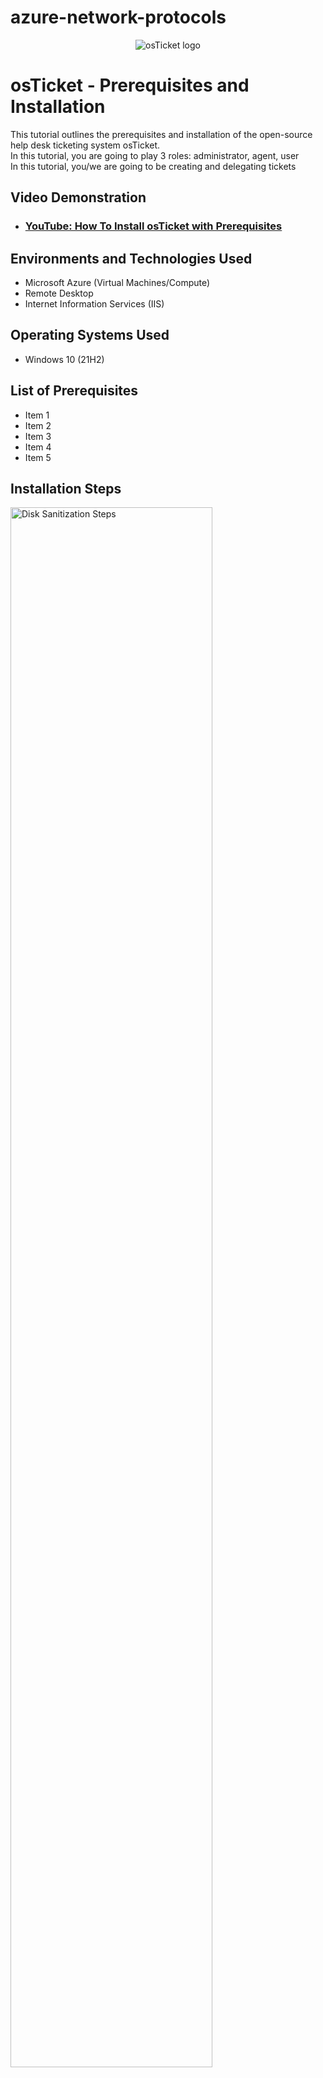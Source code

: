 # azure-network-protocols

<p align="center">
<img src="https://i.imgur.com/Clzj7Xs.png" alt="osTicket logo"/>
</p>

<h1>osTicket - Prerequisites and Installation</h1>
This tutorial outlines the prerequisites and installation of the open-source help desk ticketing system osTicket.<br />
In this tutorial, you are going to play 3 roles:  administrator, agent, user <br>
In this tutorial, you/we are going to be creating and delegating tickets <br>

<h2>Video Demonstration</h2>

- ### [YouTube: How To Install osTicket with Prerequisites](https://www.youtube.com)

<h2>Environments and Technologies Used</h2>

- Microsoft Azure (Virtual Machines/Compute)
- Remote Desktop
- Internet Information Services (IIS)

<h2>Operating Systems Used </h2>

- Windows 10</b> (21H2)

<h2>List of Prerequisites</h2>

- Item 1
- Item 2
- Item 3
- Item 4
- Item 5

<h2>Installation Steps</h2>

<p>
<img src="https://i.imgur.com/DJmEXEB.png" height="80%" width="80%" alt="Disk Sanitization Steps"/>
</p>
<p>
Create some sample file shares with various permissions
Note: ORDER MATTERS! Log in to DC-1 first in order to get a user to log into Client-1 with
Connect/log into DC-1 as your domain admin account (mydomain.com\jane_admin)
Connect/log into Client-1 as a normal user (mydomain\<someuser>)
On DC-1, on the C:\ drive, create 4 folders: “read-access”, “write-access”, “no-access”, “accounting” 
[read, write, no, accounting - has a kind of sing-song rhythm to it!]
Set the following permissions (share the folder) for the “Domain Users” group:
Folder: “read-access”, Group: “Domain Users”, Permission: “Read”
Mnemonic: D. U. read 
Folder: “write-access”,  Group: “Domain Users”, Permissions: “Read/Write”
Mnemonic: D.U. read or write 
Folder: “no-access”, Group: “Domain Admins”, “Permissions: “Read/Write”
Mnemonic: DAd I no READ OR WRITE
(Skip accounting for now)
Mnemonic: ACCOUNTANTS READ & WRITE

Attempt to access file shares as a normal user
On Client-1, navigate to the shared folder (start, run, \\dc-1)
Try to access the folders you just created. Which folders can you access? Which folders can you create stuff in? Does it make sense?
Non-mandatory Extra steps

Create an “ACCOUNTANTS” Security Group, assign permissions, an test access
Go back to DC-1, in Active Directory, create a security group called “ACCOUNTANTS”
On the “accounting” folder you created earlier, set the following permissions:
Folder: “accounting”, Group: “ACCOUNTANTS”, Permissions: “Read/Write”
On Client-1, as  <someuser>, try to access the accountants folder. It should fail. 
Log out of Client-1 as  <someuser>
On DC-1, make <someuser> a member of the “ACCOUNTANTS”  Security Group
Sign back into Client-1 as <someuser> and try to access the “accounting” share in \\DC-1\ - Does it work now?

General Idea:
Creating four folders in DC-1 and telling Client-1's user what they're allowed to do it (will they be able to write in it, or just read it, or even have access to it at all).
Create the security group before you even create the folders, so that you can just set conditions for them all in one go.
For this step, have in mind the Client-1 username you plan to use.
After all that is done, THEN log into Client-1 with whatever user you choose.

Any Questions I Have Before Starting?
Step 16 - how to make <someuser> member of “ACCOUNTANTS” group.
WITy (What I'll Try): Right clicking stuff and looking for something that says “members” or “users”

Essential steps:
Login to DC-1 as mydomain.com\jane_admin
In DC-1: 
Create security group [step 11]
make <someuser> a member of the “ACCOUNTANTS”  Security Group
Create 4 folders and use mnemonics to set permissions
THEN login to Client-1 with <someuser>
Start, run, type: “\\dc-1”; see which folders you can/can't access
</p>
<br />
<p>

</p>
<p>

</p>


<p>
<img src="https://i.imgur.com/DJmEXEB.png" height="80%" width="80%" alt="Disk Sanitization Steps"/>
</p>
<p>
Lorem ipsum dolor sit amet, consectetur adipiscing elit, sed do eiusmod tempor incididunt ut labore et dolore magna aliqua. Ut enim ad minim veniam, quis nostrud exercitation ullamco laboris nisi ut aliquip ex ea commodo consequat. Duis aute irure dolor in reprehenderit in voluptate velit esse cillum dolore eu fugiat nulla pariatur.
</p>
<br />

<p>
<img src="https://i.imgur.com/DJmEXEB.png" height="80%" width="80%" alt="Disk Sanitization Steps"/>
</p>
<p>
Lorem ipsum dolor sit amet, consectetur adipiscing elit, sed do eiusmod tempor incididunt ut labore et dolore magna aliqua. Ut enim ad minim veniam, quis nostrud exercitation ullamco laboris nisi ut aliquip ex ea commodo consequat. Duis aute irure dolor in reprehenderit in voluptate velit esse cillum dolore eu fugiat nulla pariatur.
</p>
<br />

